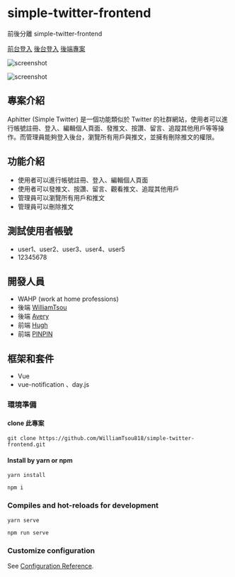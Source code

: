 # simple-twitter-frontend

前後分離 simple-twitter-frontend

[前台登入](https://williamtsou818.github.io/simple-twitter-frontend/#/user/login)
[後台登入](https://williamtsou818.github.io/simple-twitter-frontend/#/user/login)
[後端專案](https://github.com/WilliamTsou818/twitter-api-2020)

![screenshot](./.README/post.gif)

![screenshot](./.README/admin.gif)

## 專案介紹

Aphitter (Simple Twitter) 是一個功能類似於 Twitter 的社群網站，使用者可以進行帳號註冊、登入、編輯個人頁面、發推文、按讚、留言、追蹤其他用戶等等操作。而管理員能夠登入後台，瀏覽所有用戶與推文，並擁有刪除推文的權限。

## 功能介紹

- 使用者可以進行帳號註冊、登入、編輯個人頁面
- 使用者可以發推文、按讚、留言、觀看推文、追蹤其他用戶
- 管理員可以瀏覽所有用戶和推文
- 管理員可以刪除推文

## 測試使用者帳號

- user1、user2、user3、user4、user5
- 12345678

## 開發人員

- WAHP (work at home professions)
- 後端 [WilliamTsou](https://github.com/WilliamTsou818)
- 後端 [Avery](https://github.com/AveryYang)
- 前端 [Hugh](https://github.com/indexhui)
- 前端 [PINPIN](https://github.com/YPINPIN)

## 框架和套件

- Vue
- vue-notification 、day.js

### 環境準備

#### clone 此專案

```
git clone https://github.com/WilliamTsou818/simple-twitter-frontend.git
```

#### Install by yarn or npm

```
yarn install
```

```
npm i
```

### Compiles and hot-reloads for development

```
yarn serve
```

```
npm run serve
```

### Customize configuration

See [Configuration Reference](https://cli.vuejs.org/config/).
